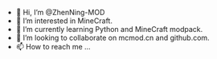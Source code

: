 - 👋 Hi, I’m @ZhenNing-MOD
- 👀 I’m interested in MineCraft.
- 🌱 I’m currently learning Python and MineCraft modpack.
- 💞️ I’m looking to collaborate on mcmod.cn and github.com.
- 📫 How to reach me ...

<!---
ZhenNing-MOD/ZhenNing-MOD is a ✨ special ✨ repository because its `README.md` (this file) appears on your GitHub profile.
You can click the Preview link to take a look at your changes.
--->
